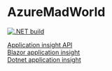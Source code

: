# AzureMadWorld

[![.NET build](https://github.com/oveldman/AzureMadWorld/actions/workflows/DotnetCheck.yml/badge.svg?branch=main)](https://github.com/oveldman/AzureMadWorld/actions/workflows/DotnetCheck.yml)

[Application insight API](https://dev.applicationinsights.io/documentation/overview)\
[Blazor application insight](https://github.com/IvanJosipovic/BlazorApplicationInsights)\
[Dotnet application insight](https://docs.microsoft.com/en-us/azure/azure-monitor/app/asp-net-core)